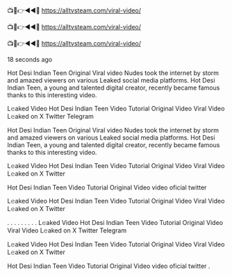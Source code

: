 
📺📱👉◄◄🔴  https://alltvsteam.com/viral-video/

📺📱👉◄◄🔴  https://alltvsteam.com/viral-video/

📺📱👉◄◄🔴  https://alltvsteam.com/viral-video/
  
  18 seconds ago

Hot Desi Indian Teen Original Viral video Nudes took the internet by storm and amazed viewers on various Leaked social media platforms. Hot Desi Indian Teen, a young and talented digital creator, recently became famous thanks to this interesting video.

L𝚎aked Video Hot Desi Indian Teen Video Tutorial Original Video Viral Video L𝚎aked on X Twitter Telegram

Hot Desi Indian Teen Original Viral video Nudes took the internet by storm and amazed viewers on various Leaked social media platforms. Hot Desi Indian Teen, a young and talented digital creator, recently became famous thanks to this interesting video.

L𝚎aked Video Hot Desi Indian Teen Video Tutorial Original Video Viral Video L𝚎aked on X Twitter

Hot Desi Indian Teen Video Tutorial Original Video video oficial twitter

L𝚎aked Video Hot Desi Indian Teen Video Tutorial Original Video Viral Video L𝚎aked on X Twitter

. . . . . . . . . L𝚎aked Video Hot Desi Indian Teen Video Tutorial Original Video Viral Video L𝚎aked on X Twitter Telegram

L𝚎aked Video Hot Desi Indian Teen Video Tutorial Original Video Viral Video L𝚎aked on X Twitter

Hot Desi Indian Teen Video Tutorial Original Video video oficial twitter
.
